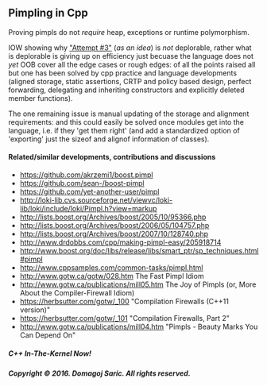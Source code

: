 ## Pimpling in Cpp

Proving pimpls do not _require_ heap, exceptions or runtime polymorphism.

IOW showing why ["Attempt #3"](http://www.gotw.ca/gotw/028.htm) (_as an idea_) is _not_ deplorable, rather what is deplorable is giving up on efficiency just becuase the language does not _yet_ OOB cover all the edge cases or rough edges: of all the points raised all but one has been solved by cpp practice and language developments (aligned storage, static assertions, CRTP and policy based design, perfect forwarding, delegating and inheriting constructors and explicitly deleted member functions).

The one remaining issue is manual updating of the storage and alignment requirements: and this could easily be solved once modules get into the language, i.e. if they 'get them right' (and add a standardized option of 'exporting' just the sizeof and alignof information of classes).



#### Related/similar developments, contributions and discussions
* https://github.com/akrzemi1/boost.pimpl
* https://github.com/sean-/boost-pimpl
* https://github.com/yet-another-user/pimpl
* http://loki-lib.cvs.sourceforge.net/viewvc/loki-lib/loki/include/loki/Pimpl.h?view=markup
* http://lists.boost.org/Archives/boost/2005/10/95366.php
* http://lists.boost.org/Archives/boost/2006/05/104757.php
* http://lists.boost.org/Archives/boost/2007/10/128740.php
* http://www.drdobbs.com/cpp/making-pimpl-easy/205918714
* http://www.boost.org/doc/libs/release/libs/smart_ptr/sp_techniques.html#pimpl
* http://www.cppsamples.com/common-tasks/pimpl.html
* http://www.gotw.ca/gotw/028.htm The Fast Pimpl Idiom
* http://www.gotw.ca/publications/mill05.htm The Joy of Pimpls (or, More About the Compiler-Firewall Idiom)
* https://herbsutter.com/gotw/_100 "Compilation Firewalls (C++11 version)"
* https://herbsutter.com/gotw/_101 "Compilation Firewalls, Part 2"
* http://www.gotw.ca/publications/mill04.htm "Pimpls - Beauty Marks You Can Depend On"


##### C++ In-The-Kernel Now!
##### Copyright © 2016. Domagoj Saric. All rights reserved.
